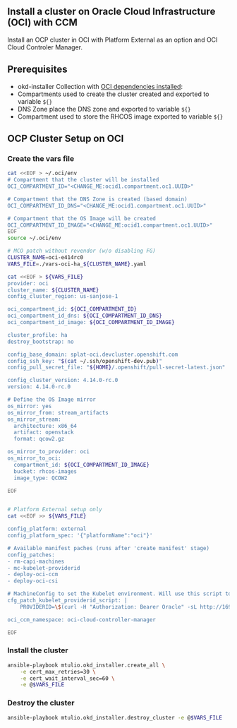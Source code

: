 ## Install a cluster on Oracle Cloud Infrastructure (OCI) with CCM

Install an OCP cluster in OCI with Platform External as an option and OCI Cloud Controler Manager.

## Prerequisites

- okd-installer Collection with [OCI dependencies installed](./oci-prerequisites.md):
- Compartments used to create the cluster created and exported to variable `${}`
- DNS Zone place the DNS zone and exported to variable `${}`
- Compartment used to store the RHCOS image exported to variable `${}`

## OCP Cluster Setup on OCI

### Create the vars file

```bash
cat <<EOF > ~/.oci/env
# Compartment that the cluster will be installed
OCI_COMPARTMENT_ID="<CHANGE_ME:ocid1.compartment.oc1.UUID>"

# Compartment that the DNS Zone is created (based domain)
OCI_COMPARTMENT_ID_DNS="<CHANGE_ME:ocid1.compartment.oc1.UUID>"

# Compartment that the OS Image will be created
OCI_COMPARTMENT_ID_IMAGE="<CHANGE_ME:ocid1.compartment.oc1.UUID>"
EOF
source ~/.oci/env

# MCO patch without revendor (w/o disabling FG)
CLUSTER_NAME=oci-e414rc0
VARS_FILE=./vars-oci-ha_${CLUSTER_NAME}.yaml

cat <<EOF > ${VARS_FILE}
provider: oci
cluster_name: ${CLUSTER_NAME}
config_cluster_region: us-sanjose-1

oci_compartment_id: ${OCI_COMPARTMENT_ID}
oci_compartment_id_dns: ${OCI_COMPARTMENT_ID_DNS}
oci_compartment_id_image: ${OCI_COMPARTMENT_ID_IMAGE}

cluster_profile: ha
destroy_bootstrap: no

config_base_domain: splat-oci.devcluster.openshift.com
config_ssh_key: "$(cat ~/.ssh/openshift-dev.pub)"
config_pull_secret_file: "${HOME}/.openshift/pull-secret-latest.json"

config_cluster_version: 4.14.0-rc.0
version: 4.14.0-rc.0

# Define the OS Image mirror
os_mirror: yes
os_mirror_from: stream_artifacts
os_mirror_stream:
  architecture: x86_64
  artifact: openstack
  format: qcow2.gz

os_mirror_to_provider: oci
os_mirror_to_oci:
  compartment_id: ${OCI_COMPARTMENT_ID_IMAGE}
  bucket: rhcos-images
  image_type: QCOW2

EOF


# Platform External setup only
cat <<EOF >> ${VARS_FILE}

config_platform: external
config_platform_spec: '{"platformName":"oci"}'

# Available manifest paches (runs after 'create manifest' stage)
config_patches:
- rm-capi-machines
- mc-kubelet-providerid
- deploy-oci-ccm
- deploy-oci-csi

# MachineConfig to set the Kubelet environment. Will use this script to discover the ProviderID
cfg_patch_kubelet_providerid_script: |
    PROVIDERID=\$(curl -H "Authorization: Bearer Oracle" -sL http://169.254.169.254/opc/v2/instance/ | jq -r .id);

oci_ccm_namespace: oci-cloud-controller-manager

EOF
```

### Install the cluster

```bash
ansible-playbook mtulio.okd_installer.create_all \
    -e cert_max_retries=30 \
    -e cert_wait_interval_sec=60 \
    -e @$VARS_FILE
```

### Destroy the cluster

```bash
ansible-playbook mtulio.okd_installer.destroy_cluster -e @$VARS_FILE
```